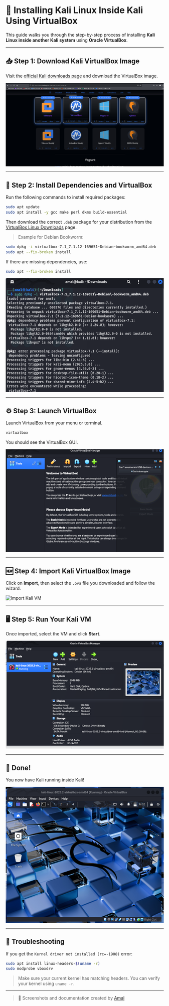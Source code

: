 # 🐉 Installing Kali Linux Inside Kali Using VirtualBox

This guide walks you through the step-by-step process of installing **Kali Linux inside another Kali system** using **Oracle VirtualBox**.

---

## 📥 Step 1: Download Kali VirtualBox Image

Visit the [official Kali downloads page](https://www.kali.org/get-kali/#kali-virtual-machines) and download the VirtualBox image.

![Download Kali VirtualBox](./images/kali-download.png)

---

## 🧰 Step 2: Install Dependencies and VirtualBox

Run the following commands to install required packages:

```bash
sudo apt update
sudo apt install -y gcc make perl dkms build-essential
```

Then download the correct `.deb` package for your distribution from the [VirtualBox Linux Downloads](https://www.virtualbox.org/wiki/Linux_Downloads) page.

> Example for Debian Bookworm:

```bash
sudo dpkg -i virtualbox-7.1_7.1.12-169651~Debian~bookworm_amd64.deb
sudo apt --fix-broken install
```

If there are missing dependencies, use:

```bash
sudo apt --fix-broken install
```

![Installing VirtualBox .deb](./images/virtualbox-dpkg.png)

---

## ⚙️ Step 3: Launch VirtualBox

Launch VirtualBox from your menu or terminal.

```bash
virtualbox
```

You should see the VirtualBox GUI.

![VirtualBox GUI](./images/virtualbox-main.png)

---

## 🆕 Step 4: Import Kali VirtualBox Image

Click on **Import**, then select the `.ova` file you downloaded and follow the wizard.

![Import Kali VM](./images/import-kali.png)

---

## 🖥️ Step 5: Run Your Kali VM

Once imported, select the VM and click **Start**.

![Running Kali in VBox](./images/kali-running.png)

---

## 🎉 Done!

You now have Kali running inside Kali!

![Kali Inside Kali](./images/kali-inside-kali.png)

---

## 🔧 Troubleshooting

If you get the `Kernel driver not installed (rc=-1908)` error:

```bash
sudo apt install linux-headers-$(uname -r)
sudo modprobe vboxdrv
```

> Make sure your current kernel has matching headers. You can verify your kernel using `uname -r`.

---

> 📸 Screenshots and documentation created by [Amal](https://github.com/amalpvatayam67)